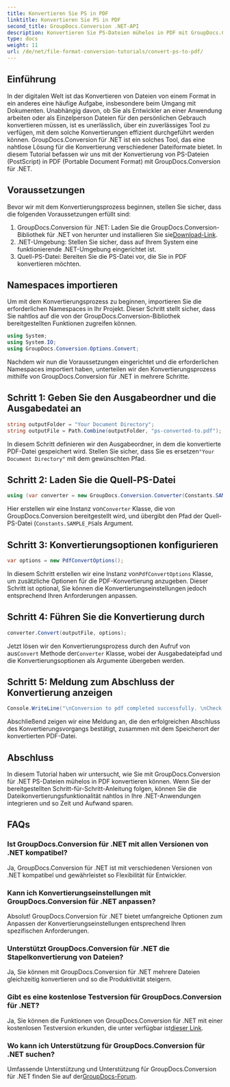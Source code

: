 ```yaml
---
title: Konvertieren Sie PS in PDF
linktitle: Konvertieren Sie PS in PDF
second_title: GroupDocs.Conversion .NET-API
description: Konvertieren Sie PS-Dateien mühelos in PDF mit GroupDocs.Conversion für .NET. Integrieren Sie die Dateikonvertierungsfunktionalität nahtlos in Ihre .NET-Anwendungen.
type: docs
weight: 11
url: /de/net/file-format-conversion-tutorials/convert-ps-to-pdf/
---
```

## Einführung
In der digitalen Welt ist das Konvertieren von Dateien von einem Format in ein anderes eine häufige Aufgabe, insbesondere beim Umgang mit Dokumenten. Unabhängig davon, ob Sie als Entwickler an einer Anwendung arbeiten oder als Einzelperson Dateien für den persönlichen Gebrauch konvertieren müssen, ist es unerlässlich, über ein zuverlässiges Tool zu verfügen, mit dem solche Konvertierungen effizient durchgeführt werden können. GroupDocs.Conversion für .NET ist ein solches Tool, das eine nahtlose Lösung für die Konvertierung verschiedener Dateiformate bietet. In diesem Tutorial befassen wir uns mit der Konvertierung von PS-Dateien (PostScript) in PDF (Portable Document Format) mit GroupDocs.Conversion für .NET.
## Voraussetzungen
Bevor wir mit dem Konvertierungsprozess beginnen, stellen Sie sicher, dass die folgenden Voraussetzungen erfüllt sind:
1. GroupDocs.Conversion für .NET: Laden Sie die GroupDocs.Conversion-Bibliothek für .NET von herunter und installieren Sie sie[Download-Link](https://releases.groupdocs.com/conversion/net/).
2. .NET-Umgebung: Stellen Sie sicher, dass auf Ihrem System eine funktionierende .NET-Umgebung eingerichtet ist.
3. Quell-PS-Datei: Bereiten Sie die PS-Datei vor, die Sie in PDF konvertieren möchten.

## Namespaces importieren
Um mit dem Konvertierungsprozess zu beginnen, importieren Sie die erforderlichen Namespaces in Ihr Projekt. Dieser Schritt stellt sicher, dass Sie nahtlos auf die von der GroupDocs.Conversion-Bibliothek bereitgestellten Funktionen zugreifen können.

```csharp
using System;
using System.IO;
using GroupDocs.Conversion.Options.Convert;
```

Nachdem wir nun die Voraussetzungen eingerichtet und die erforderlichen Namespaces importiert haben, unterteilen wir den Konvertierungsprozess mithilfe von GroupDocs.Conversion für .NET in mehrere Schritte.
## Schritt 1: Geben Sie den Ausgabeordner und die Ausgabedatei an
```csharp
string outputFolder = "Your Document Directory";
string outputFile = Path.Combine(outputFolder, "ps-converted-to.pdf");
```
 In diesem Schritt definieren wir den Ausgabeordner, in dem die konvertierte PDF-Datei gespeichert wird. Stellen Sie sicher, dass Sie es ersetzen`"Your Document Directory"` mit dem gewünschten Pfad.
## Schritt 2: Laden Sie die Quell-PS-Datei
```csharp
using (var converter = new GroupDocs.Conversion.Converter(Constants.SAMPLE_PS))
```
 Hier erstellen wir eine Instanz von`Converter` Klasse, die von GroupDocs.Conversion bereitgestellt wird, und übergibt den Pfad der Quell-PS-Datei (`Constants.SAMPLE_PS`als Argument.
## Schritt 3: Konvertierungsoptionen konfigurieren
```csharp
var options = new PdfConvertOptions();
```
 In diesem Schritt erstellen wir eine Instanz von`PdfConvertOptions` Klasse, um zusätzliche Optionen für die PDF-Konvertierung anzugeben. Dieser Schritt ist optional, Sie können die Konvertierungseinstellungen jedoch entsprechend Ihren Anforderungen anpassen.
## Schritt 4: Führen Sie die Konvertierung durch
```csharp
converter.Convert(outputFile, options);
```
 Jetzt lösen wir den Konvertierungsprozess durch den Aufruf von aus`Convert` Methode der`Converter` Klasse, wobei der Ausgabedateipfad und die Konvertierungsoptionen als Argumente übergeben werden.
## Schritt 5: Meldung zum Abschluss der Konvertierung anzeigen
```csharp
Console.WriteLine("\nConversion to pdf completed successfully. \nCheck output in {0}", outputFolder);
```
Abschließend zeigen wir eine Meldung an, die den erfolgreichen Abschluss des Konvertierungsvorgangs bestätigt, zusammen mit dem Speicherort der konvertierten PDF-Datei.

## Abschluss
In diesem Tutorial haben wir untersucht, wie Sie mit GroupDocs.Conversion für .NET PS-Dateien mühelos in PDF konvertieren können. Wenn Sie der bereitgestellten Schritt-für-Schritt-Anleitung folgen, können Sie die Dateikonvertierungsfunktionalität nahtlos in Ihre .NET-Anwendungen integrieren und so Zeit und Aufwand sparen.
## FAQs
### Ist GroupDocs.Conversion für .NET mit allen Versionen von .NET kompatibel?
Ja, GroupDocs.Conversion für .NET ist mit verschiedenen Versionen von .NET kompatibel und gewährleistet so Flexibilität für Entwickler.
### Kann ich Konvertierungseinstellungen mit GroupDocs.Conversion für .NET anpassen?
Absolut! GroupDocs.Conversion für .NET bietet umfangreiche Optionen zum Anpassen der Konvertierungseinstellungen entsprechend Ihren spezifischen Anforderungen.
### Unterstützt GroupDocs.Conversion für .NET die Stapelkonvertierung von Dateien?
Ja, Sie können mit GroupDocs.Conversion für .NET mehrere Dateien gleichzeitig konvertieren und so die Produktivität steigern.
### Gibt es eine kostenlose Testversion für GroupDocs.Conversion für .NET?
 Ja, Sie können die Funktionen von GroupDocs.Conversion für .NET mit einer kostenlosen Testversion erkunden, die unter verfügbar ist[dieser Link](https://releases.groupdocs.com/).
### Wo kann ich Unterstützung für GroupDocs.Conversion für .NET suchen?
 Umfassende Unterstützung und Unterstützung für GroupDocs.Conversion für .NET finden Sie auf der[GroupDocs-Forum](https://forum.groupdocs.com/c/conversion/11).